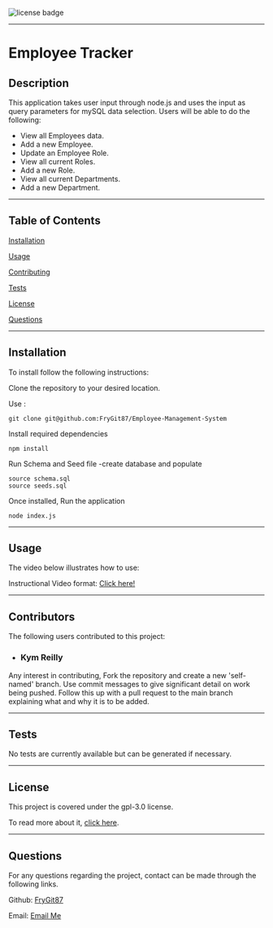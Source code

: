 ![license badge](https://img.shields.io/static/v1?label=license&message=gpl-3.0&color=Blue)

---

# Employee Tracker

## Description

This application takes user input through node.js and uses the input as query parameters for mySQL data selection. Users will be able to do the following:

- View all Employees data.
- Add a new Employee.
- Update an Employee Role.
- View all current Roles.
- Add a new Role.
- View all current Departments.
- Add a new Department.

---

## Table of Contents

[Installation](https://github.com/FryGit87/Employee-Management-System#installation)

[Usage](https://github.com/FryGit87/Employee-Management-System#usage)

[Contributing](https://github.com/FryGit87/Employee-Management-System#contributors)

[Tests](https://github.com/FryGit87/Employee-Management-System#tests)

[License](https://github.com/FryGit87/Employee-Management-System#license)

[Questions](https://github.com/FryGit87/Employee-Management-System#questions)

---

## Installation

To install follow the following instructions:

Clone the repository to your desired location.

Use :

```
git clone git@github.com:FryGit87/Employee-Management-System
```

Install required dependencies

```
npm install
```

Run Schema and Seed file -create database and populate

```
source schema.sql
source seeds.sql
```

Once installed, Run the application

```
node index.js
```

---

## Usage

The video below illustrates how to use:

Instructional Video format: [Click here!](https://drive.google.com/file/d/1sisvBeDqHVszaxB_cTV9LPsoOG0QXeTr/view?usp=sharing)

---

## Contributors

The following users contributed to this project:

- ### Kym Reilly

Any interest in contributing, Fork the repository and create a new 'self-named' branch. Use commit messages to give significant detail on work being pushed. Follow this up with a pull request to the main branch explaining what and why it is to be added.

---

## Tests

No tests are currently available but can be generated if necessary.

---

## License

This project is covered under the gpl-3.0 license.

To read more about it, [click here](https://choosealicense.com/licenses/gpl-3.0).

---

## Questions

For any questions regarding the project, contact can be made through the following links.

Github: [FryGit87](https://github.com/FryGit87)

Email: [Email Me](kymreilly.87@gmail.com)
